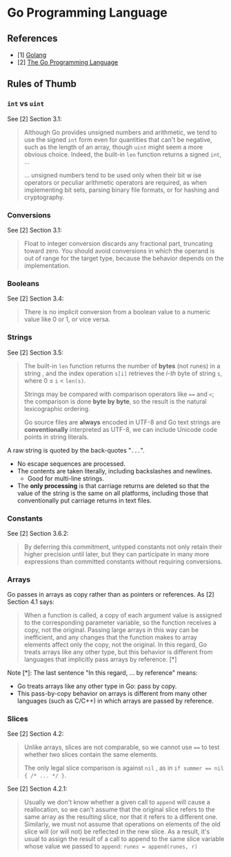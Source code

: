 # Go Programming Language

## References

- [1] [Golang](https://golang.org/)
- [2] [The Go Programming Language](https://www.gopl.io/)

## Rules of Thumb

### `int` vs `uint`

See [2] Section 3.1:

> Although Go provides unsigned numbers and arithmetic, we tend to use the signed `int` form even for quantities that can't be negative, such as the length of an array, though `uint` might seem a more obvious choice. Indeed, the built-in `len` function returns a signed `int`, ...
>
> ... unsigned numbers tend to be used only when their bit w ise operators or peculiar arithmetic operators are required, as when implementing bit sets, parsing binary file formats, or for hashing and cryptography.

### Conversions

See [2] Section 3.1:

> Float to integer conversion discards any fractional part, truncating toward zero. You should avoid conversions in which the operand is out of range for the target type, because the behavior depends on the implementation.

### Booleans

See [2] Section 3.4:

> There is no implicit conversion from a boolean value to a numeric value like 0 or 1, or vice versa.

### Strings

See [2] Section 3.5:

> The built-in `len` function returns the number of **bytes** (not runes) in a string , and the index operation `s[i]` retrieves the _i-th_ byte of string `s`, where 0 ≤ `i` < `len(s)`.
>
> Strings may be compared with comparison operators like `==` and `<`; the comparison is done **byte by byte**, so the result is the natural lexicographic ordering.
>
> Go source files are **always** encoded in UTF-8 and Go text strings are **conventionally** interpreted as UTF-8, we can include Unicode code points in string literals.

A raw string is quoted by the back-quotes "`...`".
- No escape sequences are processed.
- The contents are taken literally, including backslashes and newlines.
  - Good for multi-line strings.
- The **only processing** is that carriage returns are deleted so that the value of the string is the same on all platforms, including those that conventionally put carriage returns in text files.

### Constants

See [2] Section 3.6.2:

> By deferring this commitment, untyped constants not only retain their higher precision until later, but they can participate in many more expressions than committed constants without requiring conversions.

### Arrays

Go passes in arrays as copy rather than as pointers or references. As [2] Section 4.1 says:

> When a function is called, a copy of each argument value is assigned to the corresponding parameter variable, so the function receives a copy, not the original. Passing large arrays in this way can be inefficient, and any changes that the function makes to array elements affect only the copy, not the original. In this regard, Go treats arrays like any other type, but this behavior is different from languages that implicitly pass arrays by reference. [*]

Note [*]: The last sentence "In this regard, ... by reference" means:
- Go treats arrays like any other type in Go: pass by copy.
- This pass-by-copy behavior on arrays is different from many other languages (such as C/C++) in which arrays are passed by reference.

### Slices

See [2] Section 4.2:

> Unlike arrays, slices are not comparable, so we cannot use `==` to test whether two slices contain the same elements.
>
> The only legal slice comparison is against `nil` , as in `if summer == nil { /* ... */ }`.

See [2] Section 4.2.1:

> Usually we don't know whether a given call to `append` will cause a reallocation, so we can't assume that the original slice refers to the same array as the resulting slice, nor that it refers to a different one. Similarly, we must not assume that operations on elements of the old slice will (or will not) be reflected in the new slice. As a result, it's usual to assign the result of a call to append to the same slice variable whose value we passed to `append`: `runes = append(runes, r)`
